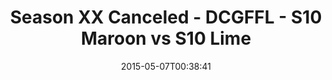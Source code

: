---
title: Season XX Canceled - DCGFFL - S10 Maroon vs S10 Lime
teams-score:
- team: _teams/s10-maroon.md
  score:
- team: _teams/s10-lime.md
  score: 12
mvp: Adam R. (Maroon), Matt G. (Lime)
game-ball: N/A
sportsperson: ''
season: 10
week:
date: '2015-05-07T00:38:41'
pageid: season-10-playoff-4431-vs-4429
---